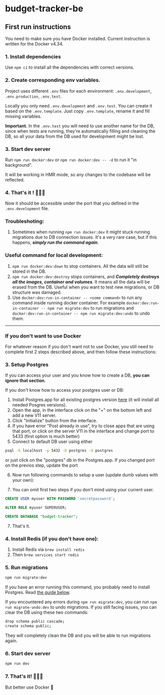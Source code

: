# budget-tracker-be

## First run instructions

You need to make sure you have Docker installed. Current instruction is written
for the Docker v4.34.

### 1. Install dependencies

Use `npm ci` to install all the dependencies with correct versions.

### 2. Create corresponding env variables.

Project uses different `.env` files for each environment: `.env.development`,
`.env.production`, `.env.test`.

Locally you only need `.env.development` and `.env.test`.
You can create it based on the `.env.template`. Just copy `.env.template`, rename it and fill missing
variables.

**Important.** In the `.env.test` you will need to use another name for the DB,
since when tests are running, they're automatically filling and cleaning the DB,
so all your data from the DB used for development might be lost.

### 3. Start dev server

Run `npm run docker:dev` or `npm run docker:dev -- -d` to run it "in background".

It will be working in HMR mode, so any changes to the codebase will be reflected.

### 4. That's it ! 🎉🎉🎉

Now it should be accessible under the port that you defined in the `.env.development` file.

### Troubleshoting:

1. Sometimes when running `npm run docker:dev` it might stuck running migrations
   due to DB connection issues. It's a very rare case, but if this happens,
   _**simply run the command again**_.

### Useful command for local development:

1. `npm run docker:dev:down` to stop containers. All the data will still be stored in the DB.
2. `npm run docker:dev:destroy` stops containers, and _**Completely destroys all the images, container and volumes**_. It means all the data will be erased from the DB. Useful when you want to test new migrations, or DB structure was damaged.
3. Use `docker:dev:run-in-container -- <some command>` to run any command inside running docker container. For example `docker:dev:run-in-container -- npm run migrate:dev` to run migrations and `docker:dev:run-in-container -- npm run migrate:dev:undo` to undo them.

<hr>

### If you don't want to use Docker

For whatever reason if you don't want not to use Docker, you still need to complete
first 2 steps described above, and then follow these instructions:

### 3. Setup Postgres

If you can access your user and you know how to create a DB, **you can ignore that section**.

If you don't know how to access your postgres user or DB:

1. Install Postgres.app for all existing postgres version [here](https://postgresapp.com/downloads.html) (it will install all needed Posgres versions).
2. Open the app, in the interface click on the "+" on the bottom left and add a new V11 server.
3. Click "Initialize" button from the interface.
4. If you have error "Post already in use", try to close apps that are using that port, or click on the server V11 in the interface and change port to 5433 (first option is much better)
5. Connect to default DB user using either

```sh
psql -h localhost -p 5432 -U postgres -d postgres
```

or just click on the "postgres" db in the Postgres.app. If you changed port on the previos step, update the port

6. Now run following commands to setup a user (update dumb values with your own):

1. You can omit first two steps if you don't mind using your current user.

```sql
CREATE USER myuser WITH PASSWORD 'secretpassword';
```

```sql
ALTER ROLE myuser SUPERUSER;
```

```sql
CREATE DATABASE "budget-tracker";
```

7. That's it.

### 4. Install Redis (if you don't have one):

1. Install Redis via `brew install redis`
2. Then `brew services start redis`

### 5. Run migrations

```sh
npm run migrate:dev
```

If you have an error running this command, you probably need to install Postgres. Read [the guide below](#setup-postgres).

If you encountered any errors during `npm run migrate:dev`, you can run
`npm run migrate-undo:dev` to undo migrations. If you still facing issues, you
can clear the DB using these two commands:

```sh
drop schema public cascade;
create schema public;
```

They will completely clean the DB and you will be able to run migrations again.

### 6. Start dev server

```sh
npm run dev
```

### 7. That's it! 🎉🎉🎉

But better use Docker 🙈
